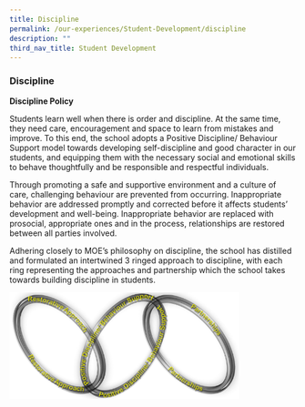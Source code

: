 ```yaml
---
title: Discipline
permalink: /our-experiences/Student-Development/discipline
description: ""
third_nav_title: Student Development
---
```

### Discipline
**Discipline Policy**

Students learn well when there is order and discipline. At the same time, they need care, encouragement and space to learn from mistakes and improve. To this end, the school adopts a Positive Discipline/ Behaviour Support model towards developing self-discipline and good character in our students, and equipping them with the necessary social and emotional skills to behave thoughtfully and be responsible and respectful individuals.  
  
Through promoting a safe and supportive environment and a culture of care, challenging behaviour are prevented from occurring. Inappropriate behavior are addressed promptly and corrected before it affects students’ development and well-being. Inappropriate behavior are replaced with prosocial, appropriate ones and in the process, relationships are restored between all parties involved.  
  
Adhering closely to MOE’s philosophy on discipline, the school has distilled and formulated an intertwined 3 ringed approach to discipline, with each ring representing the approaches and partnership which the school takes towards building discipline in students.

<img src="/images/sd4.png" 
     style="width:80%">